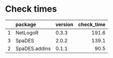 # Check times

|   |package       |version | check_time|
|:--|:-------------|:-------|----------:|
|1  |NetLogoR      |0.3.3   |      191.6|
|3  |SpaDES        |2.0.2   |      139.1|
|2  |SpaDES.addins |0.1.1   |       90.5|


